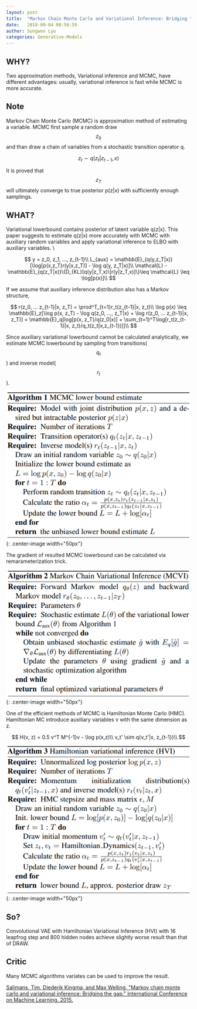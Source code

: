 ```yaml
---
layout: post
title:  "Markov Chain Monte Carlo and Variational Inference: Bridging the Gap"
date:   2018-09-04 08:56:59
author: Sungwon Lyu
categories: Generative-Models
---
```


## WHY? 
Two approximation methods, Variational inference and MCMC, have different advantages: usually, variational inference is fast while MCMC is more accurate. 

## Note
Markov Chain Monte Carlo (MCMC) is approximation method of estimating a variable. MCMC first sample a random draw $$z_0$$ and than draw a chain of variables from a stochastic transition operator q. 

$$
z_t \sim q(z_t|z_{t-1},x)
$$

It is proved that $$z_T$$ will ultimately converge to true posterior p(z|x) with sufficiently enough samplings.


## WHAT?
Variational lowerbound contains posterior of latent variable q(z|x). This paper suggests to estimate q(z|x) more accurately with MCMC with auxiliary random variables and apply variational inference to ELBO with auxiliary variables. \\

$$
y = z_0, z_1, ..., z_{t-1}\\
L_{aux} = \mathbb{E}_{q(y,z_T|x)}[\log[p(x,z_T)r(y|x,z_T)] - \log q(y, z_T|x)]\\
\mathcal{L} - \mathbb{E}_{q(z_T|x)}\{D_{KL}[q(y|z_T,x)\|r(y|z_T,x)]\}\leq \mathcal{L} \leq \log[p(x)]\\
$$

If we assume that auxiliary inference distribution also has a Markov structure, 

$$
r(z_0, ... z_{t-1}|x, z_T) = \prod^T_{t=1}r_t(z_{t-1}|x, z_t)\\
\log p(x) \leq \mathbb{E}_z[\log p(x, z_T) - \log q(z_0, ..., z_T|x) + \log r(z_0, ... z_{t-1}|x, z_T)] = \mathbb{E}_q[log[p(x, z_T)/q(z_0|x)] + \sum_{t=1}^T\log[r_t(z_{t-1}|x, z_t)/q_t(z_t|x,z_{t-1})]]\\
$$

Since auxiliary variational lowerbound cannot be calculated analytically, we estimate MCMC lowerbound by sampling from transitions($$q_t$$) and inverse model($$r_t$$).

![image](/assets/images/mcvi1.png){: .center-image width="50px"}

The gradient of resulted MCMC lowerbound can be calculated via remarameterization trick.

![image](/assets/images/mcvi2.png){: .center-image width="50px"}

One of the efficient methods of MCMC is Hamiltonian Monte Carlo (HMC). Hamiltonian MC introduce auxiliary variables v with the same dimension as z. 

$$
H(v, z) = 0.5 v^T M^{-1}v - \log p(x,z)\\
v_t' \sim q(v_t'|x, z_{t-1})\\
$$

![image](/assets/images/mcvi3.png){: .center-image width="50px"}

## So?
Convolutional VAE with Hamiltonian Variational Inference (HVI) with 16 leapfrog step and 800 hidden nodes achieve slightly worse result than that of DRAW. 

## Critic
Many MCMC algorithms variates can be used to improve the result. 

[Salimans, Tim, Diederik Kingma, and Max Welling. "Markov chain monte carlo and variational inference: Bridging the gap." International Conference on Machine Learning. 2015.](http://proceedings.mlr.press/v37/salimans15.pdf)